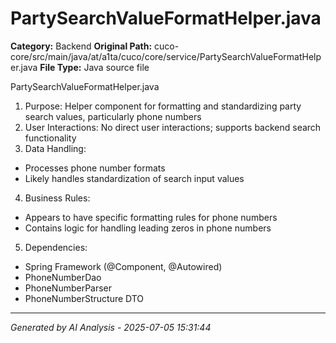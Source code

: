 # PartySearchValueFormatHelper.java

**Category:** Backend
**Original Path:** cuco-core/src/main/java/at/a1ta/cuco/core/service/PartySearchValueFormatHelper.java
**File Type:** Java source file

PartySearchValueFormatHelper.java
1. Purpose: Helper component for formatting and standardizing party search values, particularly phone numbers
2. User Interactions: No direct user interactions; supports backend search functionality
3. Data Handling:
- Processes phone number formats
- Likely handles standardization of search input values
4. Business Rules:
- Appears to have specific formatting rules for phone numbers
- Contains logic for handling leading zeros in phone numbers
5. Dependencies:
- Spring Framework (@Component, @Autowired)
- PhoneNumberDao
- PhoneNumberParser
- PhoneNumberStructure DTO

---
*Generated by AI Analysis - 2025-07-05 15:31:44*
